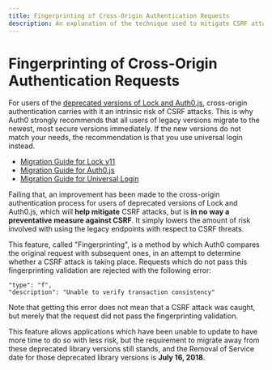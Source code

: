 ```yaml
---
title: Fingerprinting of Cross-Origin Authentication Requests
description: An explanation of the technique used to mitigate CSRF attacks for cross-origin authentication requests.
---
```

# Fingerprinting of Cross-Origin Authentication Requests

For users of the [deprecated versions of Lock and Auth0.js](/migrations#introducing-lock-v11-and-auth0-js-v9), cross-origin authentication carries with it an intrinsic risk of CSRF attacks. This is why Auth0 strongly recommends that all users of legacy versions migrate to the newest, most secure versions immediately. If the new versions do not match your needs, the recommendation is that you use universal login instead.

* [Migration Guide for Lock v11](/libraries/lock/v11/migration-guide)
* [Migration Guide for Auth0.js](/libraries/auth0js/v9/migration-guide)
* [Migration Guide for Universal Login](/guides/login/migration-embedded-universal)

Failing that, an improvement has been made to the cross-origin authentication process for users of deprecated versions of Lock and Auth0.js, which will **help mitigate** CSRF attacks, but is **in no way a preventative measure against CSRF**. It simply lowers the amount of risk involved with using the legacy endpoints with respect to CSRF threats.

This feature, called "Fingerprinting", is a method by which Auth0 compares the original request with subsequent ones, in an attempt to determine whether a CSRF attack is taking place. Requests which do not pass this fingerprinting validation are rejected with the following error: 

```
"type": "f",
"description": "Unable to verify transaction consistency"
```

Note that getting this error does not mean that a CSRF attack was caught, but merely that the request did not pass the fingerprinting validation. 

This feature allows applications which have been unable to update to have more time to do so with less risk, but the requirement to migrate away from these deprecated library versions still stands, and the Removal of Service date for those deprecated library versions is **July 16, 2018**.
